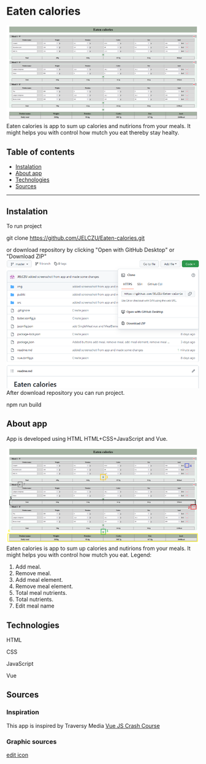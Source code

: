 # Eaten calories

![Overview](https://github.com/JELCZU/Eaten-calories/blob/master/img/Overview.PNG)
Eaten calories is app to sum up calories and nutirions from your meals. It might helps you with control how mutch you eat thereby stay healty.

## Table of contents

- [Instalation](#Instalation)
- [About app](#About-app)
- [Technologies](#Technologies)
- [Sources](#Sources)

---

## Instalation

To run project

git clone https://github.com/JELCZU/Eaten-calories.git

or download repository by clicking "Open with GitHub Desktop" or "Download ZIP"
![How to download](https://github.com/JELCZU/Eaten-calories/blob/master/img/How%20to%20download.PNG)
After download repository you can run project.

npm run build

## About app

App is developed using HTML HTML+CSS+JavaScript and Vue.

![How to play](https://github.com/JELCZU/Eaten-calories/blob/master/img/How%20to%20use.PNG)
Eaten calories is app to sum up calories and nutirions from your meals. It might helps you with control how mutch you eat.
Legend:

1. Add meal.
2. Remove meal.
3. Add meal element.
4. Remove meal element.
5. Total meal nutrients.
6. Total nutrients.
7. Edit meal name

## Technologies

HTML

CSS

JavaScript

Vue

## Sources

### Inspiration

This app is inspired by Traversy Media [ Vue JS Crash Course ](https://www.youtube.com/watch?v=qZXt1Aom3Cs&t=1840s)

### Graphic sources

[edit icon](https://fontawesome.com/icons/pen-to-square?s=regular&f=classic)
